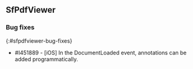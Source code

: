 ## SfPdfViewer

### Bug fixes
{:#sfpdfviewer-bug-fixes}

* \#I451889 - [iOS] In the DocumentLoaded event, annotations can be added programmatically.

